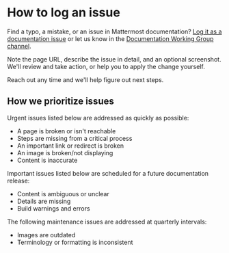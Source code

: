 # How to log an issue

Find a typo, a mistake, or an issue in Mattermost documentation? [Log it as a documentation issue](https://github.com/mattermost/docs/issues/new) or let us know in the [Documentation Working Group channel](https://community.mattermost.com/core/channels/dwg-documentation-working-group).

Note the page URL, describe the issue in detail, and an optional screenshot. We'll review and take action, or help you to apply the change yourself.

Reach out any time and we'll help figure out next steps.

## How we prioritize issues

Urgent issues listed below are addressed as quickly as possible:
- A page is broken or isn't reachable
- Steps are missing from a critical process
- An important link or redirect is broken
- An image is broken/not displaying
- Content is inaccurate

Important issues listed below are scheduled for a future documentation release:
- Content is ambiguous or unclear
- Details are missing
- Build warnings and errors

The following maintenance issues are addressed at quarterly intervals:
- Images are outdated
- Terminology or formatting is inconsistent